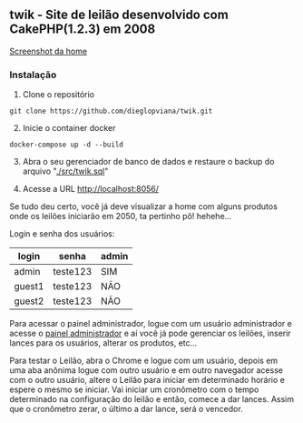 ## twik - Site de leilão desenvolvido com CakePHP(1.2.3) em 2008

<!-- SOBRE O TWIK -->

[Screenshot da home](/src/app/webroot/img/Screenshot_home.png)


### Instalação

1. Clone o repositório
```
git clone https://github.com/dieglopviana/twik.git 
```
2. Inicie o container docker
```
docker-compose up -d --build
```
3. Abra o seu gerenciador de banco de dados e restaure o backup do arquivo "[./src/twik.sql](https://github.com/dieglopviana/twik/blob/main/src/twik.sql)"

4. Acesse a URL [http://localhost:8056/](http://localhost:8056/)

Se tudo deu certo, você já deve visualizar a home com alguns produtos onde os leilões iniciarão em 2050, ta pertinho pô! hehehe...

Login e senha dos usuários:

| login | senha | admin |
| --- | --- | --- |
| admin | teste123 | SIM |
| guest1 | teste123 | NÃO |
| guest2 | teste123 | NÃO |

Para acessar o painel administrador, logue com um usuário administrador e acesse o [painel administrador](http://localhost:8056/admin) e aí você já pode gerenciar os leilões, inserir lances para os usuários, alterar os produtos, etc...

Para testar o Leilão, abra o Chrome e logue com um usuário, depois em uma aba anônima logue com outro usuário e em outro navegador acesse com o outro usuário, altere o Leilão para iniciar em determinado horário e espere o mesmo se iniciar. Vai iniciar um cronômetro com o tempo determinado na configuração do leilão e então, comece a dar lances. Assim que o cronômetro zerar, o último a dar lance, será o vencedor.
